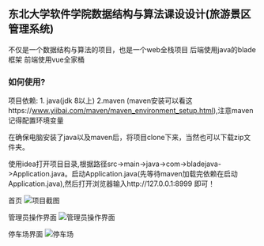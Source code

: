 ## 东北大学软件学院数据结构与算法课设设计(旅游景区管理系统)

不仅是一个数据结构与算法的项目，也是一个web全栈项目
后端使用java的blade框架
前端使用vue全家桶

### 如何使用?
项目依赖: 1. java(jdk 8以上)   2.maven (maven安装可以看这https://www.yiibai.com/maven/maven_environment_setup.html),注意maven记得配置环境变量

在确保电脑安装了java以及maven后，将项目clone下来，当然也可以下载zip文件夹。

使用idea打开项目目录,根据路径src->main->java->com->bladejava->Application.java。启动Application.java(先等待maven加载完依赖在启动Application.java),然后打开浏览器输入http://127.0.0.1:8999 即可！

首页
![项目截图](https://ww1.sinaimg.cn/large/007i4MEmgy1fzfkv06colj311y0i6myr.jpg)

管理员操作界面
![管理员操作界面](https://ww1.sinaimg.cn/large/007i4MEmgy1fzfkze6xnvj311g0i9754.jpg)

停车场界面
![停车场](https://ww1.sinaimg.cn/large/007i4MEmgy1fzfl17a2uwj311i0igdgy.jpg)
